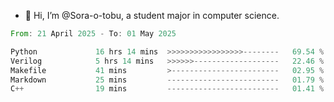 - 👋 Hi, I’m @Sora-o-tobu, a student major in computer science.

<!--START_SECTION:waka-->

```rust
From: 21 April 2025 - To: 01 May 2025

Python             16 hrs 14 mins  >>>>>>>>>>>>>>>>>--------   69.54 %
Verilog            5 hrs 14 mins   >>>>>>-------------------   22.46 %
Makefile           41 mins         >------------------------   02.95 %
Markdown           25 mins         -------------------------   01.79 %
C++                19 mins         -------------------------   01.41 %
```

<!--END_SECTION:waka-->

<!---
<img align='center' src='https://raw.githubusercontent.com/Sora-o-tobu/Sora-o-tobu/main/OneLastSora.png' width='410px'>
--->
<!---
Sora-o-tobu/Sora-o-tobu is a ✨ special ✨ repository because its `README.md` (this file) appears on your GitHub profile.
You can click the Preview link to take a look at your changes.
--->
